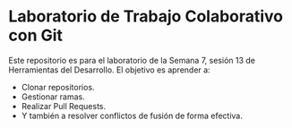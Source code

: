 # Laboratorio de Trabajo Colaborativo con Git

Este repositorio es para el laboratorio de la Semana 7, sesión 13 de Herramientas del Desarrollo.
El objetivo es aprender a:
- Clonar repositorios.
- Gestionar ramas.
- Realizar Pull Requests.
- Y también a resolver conflictos de fusión de forma efectiva.